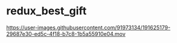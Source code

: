 # redux_best_gift



https://user-images.githubusercontent.com/91973134/191625179-29687e30-ed5c-4f18-b7c8-1b5a55910e04.mov

